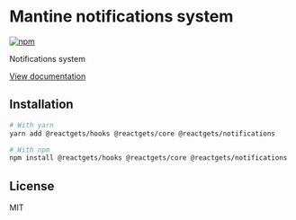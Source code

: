 # Mantine notifications system

[![npm](https://img.shields.io/npm/dm/@reactgets/notifications)](https://www.npmjs.com/package/@reactgets/notifications)

Notifications system

[View documentation](https://mantine.dev/)

## Installation

```bash
# With yarn
yarn add @reactgets/hooks @reactgets/core @reactgets/notifications

# With npm
npm install @reactgets/hooks @reactgets/core @reactgets/notifications
```

## License

MIT
